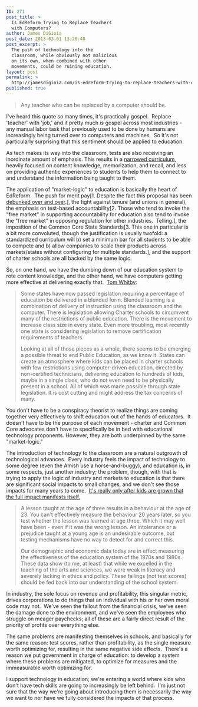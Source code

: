 ```yaml
---
ID: 271
post_title: >
  Is EdReform Trying to Replace Teachers
  with Computers?
author: James DiGioia
post_date: 2013-03-01 13:20:48
post_excerpt: >
  The push of technology into the
  classroom, while obviously not malicious
  on its own, when combined with other
  movements, could be ruining education.
layout: post
permalink: >
  http://jamesdigioia.com/is-edreform-trying-to-replace-teachers-with-computers/
published: true
---
```

> Any teacher who can be replaced by a computer should be.

I've heard this quote so many times, it's practically gospel.  Replace 'teacher' with 'job,' and it pretty much *is* gospel across most industries - any manual labor task that previously used to be done by humans are increasingly being turned over to computers and machines.  So it's not particularly surprising that this sentiment should be applied to education.<!--more-->

As tech makes its way into the classroom, tests are also receiving an inordinate amount of emphasis. This results in a [narrowed curriculum][1], heavily focused on content knowledge, memorization, and recall, and less on providing authentic experiences to students to help them to connect to and understand the information being taught to them.

The application of "market-logic" to education is basically the heart of EdReform.  The push for merit pay[1. Despite the fact this proposal has been [debunked over and over][2].], the fight against tenure (and unions in general), the emphasis on test-based accountability[2. Those who tend to invoke the "free market" in supporting accountability for education also tend to invoke the "free market" in opposing regulation for other industries.  Telling.], the imposition of the Common Core State Standards[3. This one in particular is a bit more convoluted, though the justification is usually twofold: a standardized curriculum will b) set a minimum bar for all students to be able to compete and b) allow companies to scale their products across markets/states without configuring for multiple standards.], and the support of charter schools are all backed by the same logic.

So, on one hand, we have the dumbing down of our education system to rote content knowledge, and the other hand, we have computers getting more effective at delivering exactly that.  [Tom Whitby][3]:

> Some states have now passed legislation requiring a percentage of education be delivered in a blended form. Blended learning is a combination of delivery of instruction using the classroom and the computer. There is legislation allowing Charter schools to circumvent many of the restrictions of public education. There is the movement to increase class size in every state. Even more troubling, most recently one state is considering legislation to remove certification requirements of teachers.
> 
> Looking at all of those pieces as a whole, there seems to be emerging a possible threat to end Public Education, as we know it. States can create an atmosphere where kids can be placed in charter schools with few restrictions using computer-driven education, directed by non-certified technicians, delivering education to hundreds of kids, maybe in a single class, who do not even need to be physically present in a school. All of which was made possible through state legislation. It is cost cutting and might address the tax concerns of many.

You don't have to be a conspiracy theorist to realize things are coming together very effectively to shift education out of the hands of educators.  It doesn't have to be the purpose of each movement - charter and Common Core advocates don't have to specifically be in bed with educational technology proponents. However, they are both underpinned by the same "market-logic."

The introduction of technology to the classroom are a natural outgrowth of technological advances.  Every industry feels the impact of technology to some degree (even the Amish use a horse-and-buggy), and education is, in some respects, just another industry; the problem, though, with that is trying to apply the logic of industry and markets to education is that there are significant social impacts to small changes, and we don't see those impacts for many years to come.  [It's really only after kids are grown that the full impact manifests itself.][4]

> A lesson taught at the age of three results in a behaviour at the age of 23. You can't effectively measure the behaviour 20 years later, so you test whether the lesson was learned at age three. Which it may well have been - even if it was the wrong lesson. An intolerance or a prejudice taught at a young age is an undesirable outcome, but testing mechanisms have no way to detect for and correct this.
> 
> Our demographic and economic data today are in effect measuring the effectiveness of the education system of the 1970s and 1980s. These data show (to me, at least) that while we excelled in the teaching of the arts and sciences, we were weak in literacy and severely lacking in ethics and policy. *These* failings (not test scores) should be fed back into our understanding of the school system.

In industry, the sole focus on revenue and profitability, this singular metric, drives corporations to do things that an individual with his or her own moral code may not.  We've seen the fallout from the financial crisis, we've seen the damage done to the environment, and we've seen the employees who struggle on meager paychecks; all of these are a fairly direct result of the priority of profits over everything else.

The same problems are manifesting themselves in schools, and basically for the same reason: test scores, rather than profitability, as the single measure worth optimizing for, resulting in the same negative side effects.  There's a reason we put government in charge of education: to develop a system where these problems are mitigated, to optimize for measures and the immeasurable worth optimizing for.

I support technology in education; we're entering a world where kids who don't have tech skills are going to increasingly be left behind.  I'm just not sure that the way we're going about introducing them is necessarily the way we want to nor have we fully considered the impacts of that process.

 [1]: http://www.joebower.org/2013/02/whats-wrong-with-standardized-tests.html "What's wrong with standardized tests?"
 [2]: http://jerseyjazzman.blogspot.com/2012/11/merit-pay-thoroughly-tested-thoroughly.html "Merit Pay: Thoroughly Tested, Thoroughly Failed"
 [3]: http://tomwhitby.wordpress.com/2013/02/08/technology-use-it-or-lose-it/ "Technology: Use it, or lose it!"
 [4]: http://halfanhour.blogspot.com/2012/10/improving-canadian-postsecondary.html